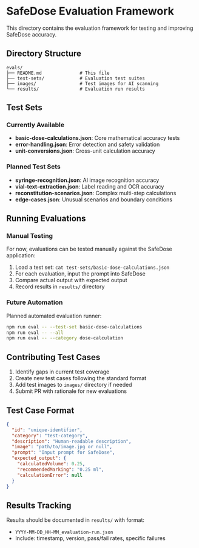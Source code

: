 # SafeDose Evaluation Framework

This directory contains the evaluation framework for testing and improving SafeDose accuracy.

## Directory Structure

```
evals/
├── README.md              # This file
├── test-sets/             # Evaluation test suites
├── images/                # Test images for AI scanning
└── results/               # Evaluation run results
```

## Test Sets

### Currently Available

- **basic-dose-calculations.json**: Core mathematical accuracy tests
- **error-handling.json**: Error detection and safety validation
- **unit-conversions.json**: Cross-unit calculation accuracy

### Planned Test Sets

- **syringe-recognition.json**: AI image recognition accuracy
- **vial-text-extraction.json**: Label reading and OCR accuracy
- **reconstitution-scenarios.json**: Complex multi-step calculations
- **edge-cases.json**: Unusual scenarios and boundary conditions

## Running Evaluations

### Manual Testing
For now, evaluations can be tested manually against the SafeDose application:

1. Load a test set: `cat test-sets/basic-dose-calculations.json`
2. For each evaluation, input the prompt into SafeDose
3. Compare actual output with expected output
4. Record results in `results/` directory

### Future Automation
Planned automated evaluation runner:
```bash
npm run eval -- --test-set basic-dose-calculations
npm run eval -- --all
npm run eval -- --category dose-calculation
```

## Contributing Test Cases

1. Identify gaps in current test coverage
2. Create new test cases following the standard format
3. Add test images to `images/` directory if needed
4. Submit PR with rationale for new evaluations

## Test Case Format

```json
{
  "id": "unique-identifier",
  "category": "test-category",
  "description": "Human-readable description",
  "image": "path/to/image.jpg or null",
  "prompt": "Input prompt for SafeDose",
  "expected_output": {
    "calculatedVolume": 0.25,
    "recommendedMarking": "0.25 ml",
    "calculationError": null
  }
}
```

## Results Tracking

Results should be documented in `results/` with format:
- `YYYY-MM-DD_HH-MM_evaluation-run.json`
- Include: timestamp, version, pass/fail rates, specific failures